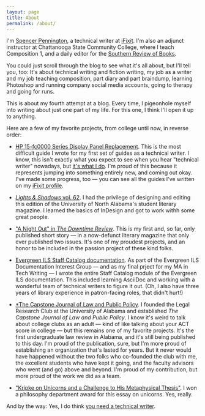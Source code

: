 ```yaml
---
layout: page
title: About
permalink: /about/
---
```

I'm [Spencer Pennington](https://www.linkedin.com/in/slpennington/), a technical writer at [iFixit](https://www.ifixit.com). I'm also an adjunct instructor at Chattanooga State Community College, where I teach Composition 1, and a daily editor for the [Southern Review of Books](https://southernreviewofbooks.com/).

You could just scroll through the blog to see what it's all about, but I'll tell you, too: It's about technical writing and fiction writing, my job as a writer and my job teaching composition, part diary and part braindump, learning Photoshop and running company social media accounts, going to therapy and going for runs.

This is about my fourth attempt at a blog. Every time, I pigeonhole myself into writing about just one part of my life. For this one, I think I'll open it up to anything.

Here are a few of my favorite projects, from college until now, in reverse order:

- [HP 15-fc0000 Series Display Panel Replacement](https://www.ifixit.com/Guide/HP+15-fc0000+Series+Display+Panel+Replacement/174433). This is the most difficult guide I wrote for my first set of guides as a technical writer. I know, this isn't exactly what you expect to see when you hear "technical writer" nowadays, but [it's what I do](https://splopenn.github.io/writing/2024/07/11/a-different-kind-of-technical-writing.html). I'm proud of this because it represents jumping into something entirely new, and coming out okay. I've made some progress, too &mdash; you can see all the guides I've written on my [iFixit profile](https://www.ifixit.com/User/4381611/Spencer+Pennington).

- [*Lights & Shadows* vol. 62](https://issuu.com/lightsandshadows/docs/lights_and_shadows_62). I had the privilege of designing and editing this edition of the University of North Alabama's student literary magazine. I learned the basics of InDesign and got to work withh some great people.

- ["A Night Out" in *The Downtime Review*](https://drive.google.com/file/d/1bOvLhhfvIzQBTNcl1xKwKwDEtjUo0acr/view). This is my first and, so far, only published short story &mdash; in a now-defunct literary magazine that only ever published two issues. It's one of my proudest projects, and an honor to be included in the passion project of these kind folks.

- [Evergreen ILS Staff Catalog documentation](https://docs.evergreen-ils.org/docs/3.12/staff_catalog/introduction.html). As part of the Evergreen ILS Documentation Interest Group &mdash; and as my final prject for my MA in Tech Writing &mdash; I wrote the entire Staff Catalog module of the Evergreen ILS documentation. This included learning AsciiDoc and working with a wonderful team of technical writers to figure it out. (Oh, I also have three years of library experience in patron-facing roles, that didn't hurt!)

- [*The Capstone Journal of Law and Public Policy](https://legalresearchclub.ua.edu/journal/). I founded the Legal Research Club at the University of Alabama and established *The Capstone Journal of Law and Public Policy*. I know it's weird to talk about college clubs as an adult &mdash; kind of like talking about your ACT score in college &mdash; but this remains one of my favorite projects. It's the first undergraduate law review in Alabama, and it's still being published to this day. I'm proud of the publication, sure, but I'm more proud of establishing an organization that's lasted for years. But it never would  have happened without the two folks who co-founded the club with me, the excellent students who have kept it going, and the faculty advisors who went (and go) above and beyond. I'm proud of my contribution, but more proud of the work we did as a team.

- ["Kripke on Unicorns and a Challenge to His Metaphysical Thesis"](https://docs.google.com/document/d/1G5Hom2srFklJOa2NSrdJz3tR0c-mja_J/). I won a philosophy department award for this essay on unicorns. Yes, really.

And by the way: Yes, I do think [you need a technical writer](https://passo.uno/signs-need-tech-writer/).